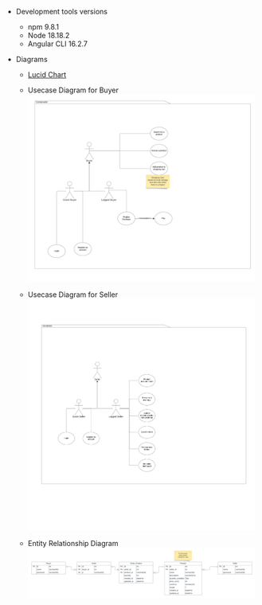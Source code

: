 - Development tools versions
    - npm 9.8.1
    - Node 18.18.2
    - Angular CLI 16.2.7

- Diagrams
    - [Lucid Chart](https://lucid.app/lucidchart/f67a5eec-203f-4507-9084-23cb426f1bd7/edit?viewport_loc=-5038%2C-1120%2C3328%2C1939%2C19zaafkJCjLk&invitationId=inv_eaf16723-3c44-41c7-99b5-4c6c6eba3c9c)

    - Usecase Diagram for Buyer
    ![UseCase for Buyer](idea/diagrams/v1/UseCase_Buyer.png)
    - Usecase Diagram for Seller
    ![UseCase for Seller](idea/diagrams/v1/UseCase_Seller.png)
    - Entity Relationship Diagram
    ![Entity Relationship](idea/diagrams/v1/ER.png)
